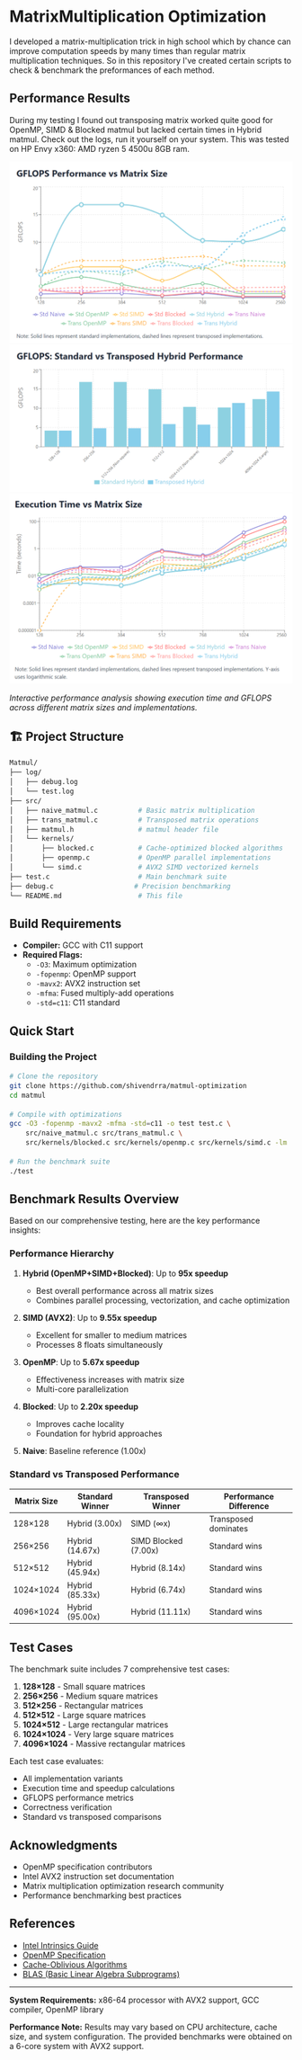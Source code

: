 # MatrixMultiplication Optimization

I developed a matrix-multiplication trick in high school which by chance can improve computation speeds by many times than regular matrix multiplication techniques. So in this repository I've created certain scripts to check & benchmark the preformances of each method.

## Performance Results

During my testing I found out transposing matrix worked quite good for OpenMP, SIMD & Blocked matmul but lacked certain times in Hybrid matmul. Check out the logs, run it yourself on your system.
This was tested on HP Envy x360: AMD ryzen 5 4500u 8GB ram.

![1.png](https://github.com/shivendrra/matmul-optimization/blob/main/media/1.png)
![2.png](https://github.com/shivendrra/matmul-optimization/blob/main/media/2.png)
![3.png](https://github.com/shivendrra/matmul-optimization/blob/main/media/3.png)

*Interactive performance analysis showing execution time and GFLOPS across different matrix sizes and implementations.*

## 🏗️ Project Structure

```bash
Matmul/
├── log/
│   ├── debug.log
│   └── test.log
├── src/
│   ├── naive_matmul.c          # Basic matrix multiplication
│   ├── trans_matmul.c          # Transposed matrix operations
│   ├── matmul.h                # matmul header file
│   └── kernels/
│       ├── blocked.c           # Cache-optimized blocked algorithms
│       ├── openmp.c            # OpenMP parallel implementations
│       └── simd.c              # AVX2 SIMD vectorized kernels
├── test.c                      # Main benchmark suite
├── debug.c                    # Precision benchmarking
└── README.md                   # This file
```

## Build Requirements

- **Compiler:** GCC with C11 support
- **Required Flags:**
  - `-O3`: Maximum optimization
  - `-fopenmp`: OpenMP support
  - `-mavx2`: AVX2 instruction set
  - `-mfma`: Fused multiply-add operations
  - `-std=c11`: C11 standard

## Quick Start

### Building the Project

```bash
# Clone the repository
git clone https://github.com/shivendrra/matmul-optimization
cd matmul

# Compile with optimizations
gcc -O3 -fopenmp -mavx2 -mfma -std=c11 -o test test.c \
    src/naive_matmul.c src/trans_matmul.c \
    src/kernels/blocked.c src/kernels/openmp.c src/kernels/simd.c -lm

# Run the benchmark suite
./test
```

## Benchmark Results Overview

Based on our comprehensive testing, here are the key performance insights:

### Performance Hierarchy

1. **Hybrid (OpenMP+SIMD+Blocked)**: Up to **95x speedup**
   - Best overall performance across all matrix sizes
   - Combines parallel processing, vectorization, and cache optimization

2. **SIMD (AVX2)**: Up to **9.55x speedup**
   - Excellent for smaller to medium matrices
   - Processes 8 floats simultaneously

3. **OpenMP**: Up to **5.67x speedup**
   - Effectiveness increases with matrix size
   - Multi-core parallelization

4. **Blocked**: Up to **2.20x speedup**
   - Improves cache locality
   - Foundation for hybrid approaches

5. **Naive**: Baseline reference (1.00x)

### Standard vs Transposed Performance

| Matrix Size | Standard Winner | Transposed Winner | Performance Difference |
|-------------|----------------|-------------------|----------------------|
| 128×128     | Hybrid (3.00x) | SIMD (∞x)        | Transposed dominates |
| 256×256     | Hybrid (14.67x)| SIMD Blocked (7.00x) | Standard wins |
| 512×512     | Hybrid (45.94x)| Hybrid (8.14x)   | Standard wins |
| 1024×1024   | Hybrid (85.33x)| Hybrid (6.74x)   | Standard wins |
| 4096×1024   | Hybrid (95.00x)| Hybrid (11.11x)  | Standard wins |

## Test Cases

The benchmark suite includes 7 comprehensive test cases:

1. **128×128** - Small square matrices
2. **256×256** - Medium square matrices  
3. **512×256** - Rectangular matrices
4. **512×512** - Large square matrices
5. **1024×512** - Large rectangular matrices
6. **1024×1024** - Very large square matrices
7. **4096×1024** - Massive rectangular matrices

Each test case evaluates:

- All implementation variants
- Execution time and speedup calculations
- GFLOPS performance metrics
- Correctness verification
- Standard vs transposed comparisons

## Acknowledgments

- OpenMP specification contributors
- Intel AVX2 instruction set documentation
- Matrix multiplication optimization research community
- Performance benchmarking best practices

## References

- [Intel Intrinsics Guide](https://www.intel.com/content/www/us/en/docs/intrinsics-guide/index.html)
- [OpenMP Specification](https://www.openmp.org/specifications/)
- [Cache-Oblivious Algorithms](https://en.wikipedia.org/wiki/Cache-oblivious_algorithm)
- [BLAS (Basic Linear Algebra Subprograms)](http://www.netlib.org/blas/)

---

**System Requirements:** x86-64 processor with AVX2 support, GCC compiler, OpenMP library

**Performance Note:** Results may vary based on CPU architecture, cache size, and system configuration. The provided benchmarks were obtained on a 6-core system with AVX2 support.
